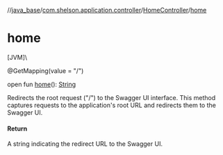 //[java_base](../../../index.md)/[com.shelson.application.controller](../index.md)/[HomeController](index.md)/[home](home.md)

# home

[JVM]\

@GetMapping(value = &quot;/&quot;)

open fun [home](home.md)(): [String](https://docs.oracle.com/javase/8/docs/api/java/lang/String.html)

Redirects the root request (&quot;/&quot;) to the Swagger UI interface. This method captures requests to the application's root URL and redirects them to the Swagger UI.

#### Return

A string indicating the redirect URL to the Swagger UI.
